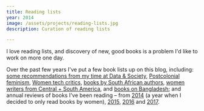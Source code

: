 ```yaml
---
title: Reading lists
year: 2014
image: /assets/projects/reading-lists.jpg
description: Curation of reading lists

---
```


I love reading lists, and discovery of new, good books is a problem I'd like to work on more one day. 

Over the past few years I've put a few book lists up on this blog, including: [some recommendations from my time at Data & Society](http://zararah.net/blog/2016/11/06/data-and-society-reading-list/), [Postcolonial feminism](http://zararah.net/blog/2014/06/22/postcolonial-feminism-a-reading-list/), [Women tech critics](http://zararah.net/blog/2016/03/13/women-tech-critics/), [books by South African authors](http://zararah.net/blog/2015/12/20/bookworm-south-africa-journey/), [women writers from Central + South America](http://zararah.net/blog/2014/11/14/latin-american-women-writers/), and [books on Bangladesh](http://zararah.net/blog/2013/08/14/bangladesh-my-reading-wishlist/); and annual reviews of books I've been reading – from [2014](http://zararah.net/blog/2014/12/26/50-books-2014/) (a year when I decided to only read books by women), [2015](http://zararah.net/blog/2016/01/02/my-year-in-books/), [2016](http://zararah.net/blog/2017/01/04/2016-in-books/) and [2017](http://zararah.net/blog/2017/12/30/2017-in-books/).